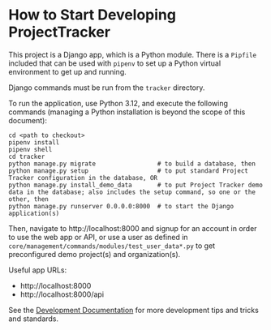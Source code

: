 # How to Start Developing ProjectTracker

This project is a Django app, which is a Python module. There is a `Pipfile` included that can be used with `pipenv` to set up a Python virtual environment to get up and running.

Django commands must be run from the `tracker` directory.

To run the application, use Python 3.12, and execute the following commands (managing a Python installation is beyond the scope of this document):

```shell
cd <path to checkout>
pipenv install
pipenv shell
cd tracker
python manage.py migrate                 # to build a database, then
python manage.py setup                   # to put standard Project Tracker configuration in the database, OR
python manage.py install_demo_data       # to put Project Tracker demo data in the database; also includes the setup command, so one or the other, then
python manage.py runserver 0.0.0.0:8000  # to start the Django application(s)
```

Then, navigate to http://localhost:8000 and signup for an account in order to use the web app or API, or use a user as defined in `core/management/commands/modules/test_user_data*.py` to get preconfigured demo project(s) and organization(s).

Useful app URLs:
- http://localhost:8000
- http://localhost:8000/api

See the [Development Documentation](doc/development.md) for more development tips and tricks and standards.
